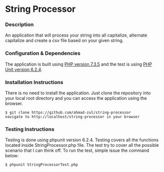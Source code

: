 # String Processor

### Description

An application that will process your string into all capitalize, alternate capitalize and create a csv file based on your given string.

### Configuration & Dependencies

The application is built using [PHP version 7.3.5](https://www.php.net/downloads.php)  and the test is using [PHP Unit version 6.2.4](https://phpunit.de/). 

### Installation Instructions

There is no need to install the application.
Just clone the repository into your local root directory and you can access the application using the browser.

```
$ git clone https://github.com/ahmad-zul/string-processor
navigate to http://localhost/string-processor in your browser
```

### Testing Instructions
Testing is done using phpunit version 6.2.4.
Testing covers all the functions located inside StringProcessor.php file. 
The test try to cover all the possible scenario that I can think off.
To run the test, simple issue the command below:

```
$ phpunit StringProcessorTest.php 
```
